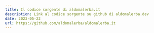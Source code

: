 ```yaml
---
title: Il codice sorgente di aldomalerba.it
description: Link al codice sorgente su github di aldomalerba.dev 
date: 2023-05-22
url: https://github.com/aldomalerba/aldomalerba.it
---
```

